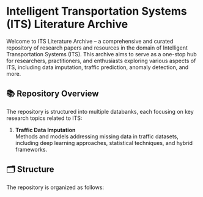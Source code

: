 # Intelligent Transportation Systems (ITS) Literature Archive
Welcome to ITS Literature Archive – a comprehensive and curated repository of research papers and resources in the domain of Intelligent Transportation Systems (ITS). This archive aims to serve as a one-stop hub for researchers, practitioners, and enthusiasts exploring various aspects of ITS, including data imputation, traffic prediction, anomaly detection, and more.

## **📚 Repository Overview**

The repository is structured into multiple databanks, each focusing on key research topics related to ITS:

1. **Traffic Data Imputation**  
   Methods and models addressing missing data in traffic datasets, including deep learning approaches, statistical techniques, and hybrid frameworks.  


## **🗂️ Structure**

The repository is organized as follows:
